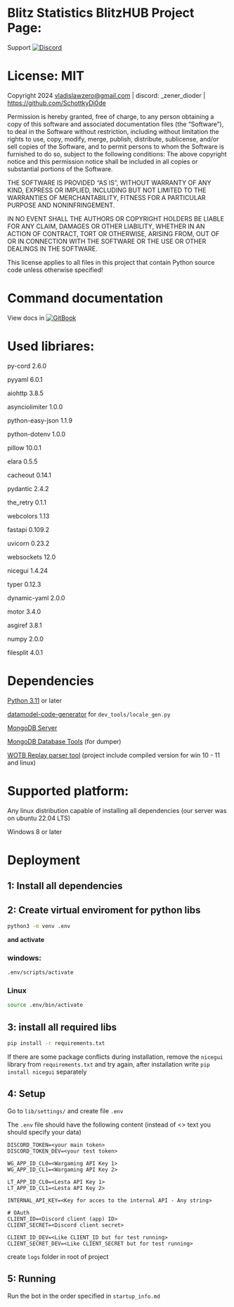 # Blitz Statistics BlitzHUB Project Page:
Support [![Discord](https://img.shields.io/badge/Discord-%235865F2.svg?&logo=discord&logoColor=white)]((https://discord.gg/24FAU6Gbv2))
# License: MIT
Copyright 2024 vladislawzero@gmail.com | discord: _zener_dioder | https://github.com/SchottkyDi0de

Permission is hereby granted, free of charge, to any person obtaining a copy of this software and associated documentation files (the “Software”), 
  to deal in the Software without restriction, including without limitation the rights to use, copy, modify, merge, publish, distribute, sublicense, 
  and/or sell copies of the Software, and to permit persons to whom the Software is furnished to do so, subject to the following conditions:
    The above copyright notice and this permission notice shall be included in all copies or substantial portions of the Software.

THE SOFTWARE IS PROVIDED “AS IS”, WITHOUT WARRANTY OF ANY KIND, 
  EXPRESS OR IMPLIED, INCLUDING BUT NOT LIMITED TO THE WARRANTIES OF MERCHANTABILITY, 
  FITNESS FOR A PARTICULAR PURPOSE AND NONINFRINGEMENT.
  
IN NO EVENT SHALL THE AUTHORS OR COPYRIGHT HOLDERS BE LIABLE FOR ANY CLAIM, 
  DAMAGES OR OTHER LIABILITY, WHETHER IN AN ACTION OF CONTRACT, TORT OR OTHERWISE, 
  ARISING FROM, OUT OF OR IN CONNECTION WITH THE SOFTWARE OR THE USE OR OTHER DEALINGS IN THE SOFTWARE.

This license applies to all files in this project that contain Python source code unless otherwise specified!

# Command documentation
View docs in [![GitBook](https://img.shields.io/badge/GitBook-3884FF?logo=gitbook&logoColor=fff)](https://app.gitbook.com/o/9RFxNaj85lLDapYNGcmG/s/b4GsEBEoNIIQn6fZtOGp/ru-docs/glavnaya-stranica-ru-dokumentacii/bystryi-start)

# Used libriares:
py-cord 2.6.0

pyyaml 6.0.1

aiohttp 3.8.5

asynciolimiter 1.0.0

python-easy-json 1.1.9

python-dotenv 1.0.0

pillow 10.0.1

elara 0.5.5

cacheout 0.14.1

pydantic 2.4.2

the_retry 0.1.1

webcolors 1.13

fastapi 0.109.2

uvicorn 0.23.2

websockets 12.0

nicegui 1.4.24

typer 0.12.3

dynamic-yaml 2.0.0

motor 3.4.0

asgiref 3.8.1

numpy 2.0.0

filesplit 4.0.1


# Dependencies
[Python 3.11](https://www.python.org/downloads/release/python-3110/) or later

[datamodel-code-generator](https://github.com/koxudaxi/datamodel-code-generator/) for `dev_tools/locale_gen.py`

[MongoDB Server](https://www.mongodb.com/try/download/community)

[MongoDB Database Tools](https://www.mongodb.com/try/download/database-tools) (for dumper)

[WOTB Replay parser tool](https://github.com/eigenein/wotbreplay-parser) (project include compiled version for win 10 - 11 and linux)

# Supported platform:
Any linux distribution capable of installing all dependencies (our server was on ubuntu 22.04 LTS)

Windows 8 or later
# Deployment
## 1: Install all dependencies

## 2: Create virtual enviroment for python libs
```bash
python3 -m venv .env
```
**and activate**
### windows:
```cmd
.env/scripts/activate
```
### Linux
```bash
source .env/bin/activate
```
## 3: install all required libs
```bash
pip install -r requirements.txt
```
If there are some package conflicts during installation, remove the `nicegui` library from `requirements.txt` and try again, after installation write `pip install nicegui` separately

## 4: Setup
Go to `lib/settings/` and create file `.env`

The `.env` file should have the following content (instead of <> text you should specify your data)

```env
DISCORD_TOKEN=<your main token>
DISCORD_TOKEN_DEV=<your test token>

WG_APP_ID_CL0=<Wargaming API Key 1>
WG_APP_ID_CL1=<Wargaming API Key 2>

LT_APP_ID_CL0=<Lesta API Key 1>
LT_APP_ID_CL1=<Lesta API Key 2>

INTERNAL_API_KEY=<Key for acces to the internal API - Any string>

# OAuth
CLIENT_ID=<Discord client (app) ID>
CLIENT_SECRET=<Discord client secret>

CLIENT_ID_DEV=<Like CLIENT_ID but for test running>
CLIENT_SECRET_DEV=<Like CLIENT_SECRET but for test running>
```
create `logs` folder in root of project

## 5: Running
Run the bot in the order specified in `startup_info.md`
